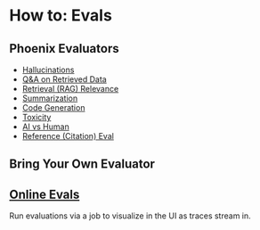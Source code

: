 # How to: Evals

## Phoenix Evaluators

* [Hallucinations](running-pre-tested-evals/hallucinations.md)
* [Q\&A on Retrieved Data](running-pre-tested-evals/q-and-a-on-retrieved-data.md)
* [Retrieval (RAG) Relevance](running-pre-tested-evals/retrieval-rag-relevance.md)
* [Summarization ](running-pre-tested-evals/summarization-eval.md)
* [Code Generation](running-pre-tested-evals/code-generation-eval.md)
* [Toxicity](running-pre-tested-evals/toxicity.md)&#x20;
* [AI vs Human ](running-pre-tested-evals/ai-vs-human-groundtruth.md)
* [Reference (Citation) Eval](running-pre-tested-evals/reference-link-evals.md)

## Bring Your Own Evaluator

## [Online Evals](./#online-evals)

Run evaluations via a job to visualize in the UI as traces stream in.

